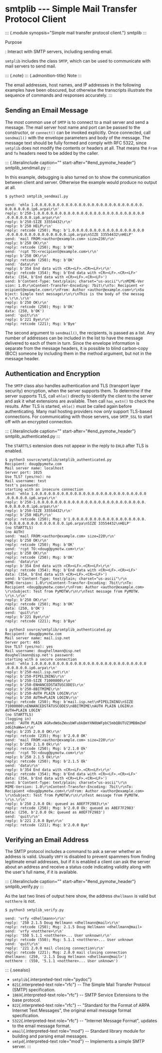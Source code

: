 smtplib \-\-- Simple Mail Transfer Protocol Client
==================================================

::: {.module synopsis="Simple mail transfer protocol client."}
smtplib
:::

Purpose

:   Interact with SMTP servers, including sending email.

`smtplib` includes the class `SMTP`, which can be used to communicate
with mail servers to send mail.

::: {.note}
::: {.admonition-title}
Note
:::

The email addresses, host names, and IP addresses in the following
examples have been obscured, but otherwise the transcripts illustrate
the sequence of commands and responses accurately.
:::

Sending an Email Message
------------------------

The most common use of `SMTP` is to connect to a mail server and send a
message. The mail server host name and port can be passed to the
constructor, or `connect()` can be invoked explicitly. Once connected,
call `sendmail()` with the envelope parameters and body of the message.
The message text should be fully formed and comply with RFC 5322, since
`smtplib` does not modify the contents or headers at all. That means the
`From` and `To` headers need to be added by the caller.

::: {.literalinclude caption="" start-after="#end_pymotw_header"}
smtplib\_sendmail.py
:::

In this example, debugging is also turned on to show the communication
between client and server. Otherwise the example would produce no output
at all.

``` {.sourceCode .none}
$ python3 smtplib_sendmail.py

send: 'ehlo 1.0.0.0.0.0.0.0.0.0.0.0.0.0.0.0.0.0.0.0.0.0.0.0.0.0.
0.0.0.0.0.0.ip6.arpa\r\n'
reply: b'250-1.0.0.0.0.0.0.0.0.0.0.0.0.0.0.0.0.0.0.0.0.0.0.0.0.0
.0.0.0.0.0.0.ip6.arpa\r\n'
reply: b'250-SIZE 33554432\r\n'
reply: b'250 HELP\r\n'
reply: retcode (250); Msg: b'1.0.0.0.0.0.0.0.0.0.0.0.0.0.0.0.0.0
.0.0.0.0.0.0.0.0.0.0.0.0.0.0.ip6.arpa\nSIZE 33554432\nHELP'
send: 'mail FROM:<author@example.com> size=236\r\n'
reply: b'250 OK\r\n'
reply: retcode (250); Msg: b'OK'
send: 'rcpt TO:<recipient@example.com>\r\n'
reply: b'250 OK\r\n'
reply: retcode (250); Msg: b'OK'
send: 'data\r\n'
reply: b'354 End data with <CR><LF>.<CR><LF>\r\n'
reply: retcode (354); Msg: b'End data with <CR><LF>.<CR><LF>'
data: (354, b'End data with <CR><LF>.<CR><LF>')
send: b'Content-Type: text/plain; charset="us-ascii"\r\nMIME-Ver
sion: 1.0\r\nContent-Transfer-Encoding: 7bit\r\nTo: Recipient <r
ecipient@example.com>\r\nFrom: Author <author@example.com>\r\nSu
bject: Simple test message\r\n\r\nThis is the body of the messag
e.\r\n.\r\n'
reply: b'250 OK\r\n'
reply: retcode (250); Msg: b'OK'
data: (250, b'OK')
send: 'quit\r\n'
reply: b'221 Bye\r\n'
reply: retcode (221); Msg: b'Bye'
```

The second argument to `sendmail()`, the recipients, is passed as a
list. Any number of addresses can be included in the list to have the
message delivered to each of them in turn. Since the envelope
information is separate from the message headers, it is possible to
blind carbon-copy (BCC) someone by including them in the method
argument, but not in the message header.

Authentication and Encryption
-----------------------------

The `SMTP` class also handles authentication and TLS (transport layer
security) encryption, when the server supports them. To determine if the
server supports TLS, call `ehlo()` directly to identify the client to
the server and ask it what extensions are available. Then call
`has_extn()` to check the results. After TLS is started, `ehlo()` must
be called again before authenticating. Many mail hosting providers now
*only* support TLS-based connections. For communicating with those
servers, use `SMTP_SSL` to start off with an encrypted connection.

::: {.literalinclude caption="" start-after="#end_pymotw_header"}
smtplib\_authenticated.py
:::

The `STARTTLS` extension does not appear in the reply to `EHLO` after
TLS is enabled.

``` {.sourceCode .none}
$ python3 source/smtplib/smtplib_authenticated.py
Recipient: doug@pymotw.com
Mail server name: localhost
Server port: 1025
Use TLS? (yes/no): no
Mail username: test
test's password:
starting with an insecure connection
send: 'ehlo 1.0.0.0.0.0.0.0.0.0.0.0.0.0.0.0.0.0.0.0.0.0.0.0.0.0.0
.0.0.0.0.0.ip6.arpa\r\n'
reply: b'250-1.0.0.0.0.0.0.0.0.0.0.0.0.0.0.0.0.0.0.0.0.0.0.0.0.0.
0.0.0.0.0.0.ip6.arpa\r\n'
reply: b'250-SIZE 33554432\r\n'
reply: b'250 HELP\r\n'
reply: retcode (250); Msg: b'1.0.0.0.0.0.0.0.0.0.0.0.0.0.0.0.0.0.
0.0.0.0.0.0.0.0.0.0.0.0.0.0.ip6.arpa\nSIZE 33554432\nHELP'
(no STARTTLS)
(no AUTH)
send: 'mail FROM:<author@example.com> size=220\r\n'
reply: b'250 OK\r\n'
reply: retcode (250); Msg: b'OK'
send: 'rcpt TO:<doug@pymotw.com>\r\n'
reply: b'250 OK\r\n'
reply: retcode (250); Msg: b'OK'
send: 'data\r\n'
reply: b'354 End data with <CR><LF>.<CR><LF>\r\n'
reply: retcode (354); Msg: b'End data with <CR><LF>.<CR><LF>'
data: (354, b'End data with <CR><LF>.<CR><LF>')
send: b'Content-Type: text/plain; charset="us-ascii"\r\n
MIME-Version: 1.0\r\nContent-Transfer-Encoding: 7bit\r\nTo: 
Recipient <doug@pymotw.com>\r\nFrom: Author <author@example.com>
\r\nSubject: Test from PyMOTW\r\n\r\nTest message from PyMOTW.
\r\n.\r\n'
reply: b'250 OK\r\n'
reply: retcode (250); Msg: b'OK'
data: (250, b'OK')
send: 'quit\r\n'
reply: b'221 Bye\r\n'
reply: retcode (221); Msg: b'Bye'

$ python3 source/smtplib/smtplib_authenticated.py
Recipient: doug@pymotw.com
Mail server name: mail.isp.net
Server port: 465
Use TLS? (yes/no): yes
Mail username: doughellmann@isp.net
doughellmann@isp.net's password:
starting with a secure connection
send: 'ehlo 1.0.0.0.0.0.0.0.0.0.0.0.0.0.0.0.0.0.0.0.0.0.0.0.0.0.0
.0.0.0.0.0.ip6.arpa\r\n'
reply: b'250-mail.isp.net\r\n'
reply: b'250-PIPELINING\r\n'
reply: b'250-SIZE 71000000\r\n'
reply: b'250-ENHANCEDSTATUSCODES\r\n'
reply: b'250-8BITMIME\r\n'
reply: b'250-AUTH PLAIN LOGIN\r\n'
reply: b'250 AUTH=PLAIN LOGIN\r\n'
reply: retcode (250); Msg: b'mail.isp.net\nPIPELINING\nSIZE 
71000000\nENHANCEDSTATUSCODES\n8BITMIME\nAUTH PLAIN LOGIN\n
AUTH=PLAIN LOGIN'
(no STARTTLS)
(logging in)
send: 'AUTH PLAIN AGRvdWdoZWxsbWFubkBmYXN0bWFpbC5mbQBUTUZ3MDBmZmF
zdG1haWw=\r\n'
reply: b'235 2.0.0 OK\r\n'
reply: retcode (235); Msg: b'2.0.0 OK'
send: 'mail FROM:<author@example.com> size=220\r\n'
reply: b'250 2.1.0 Ok\r\n'
reply: retcode (250); Msg: b'2.1.0 Ok'
send: 'rcpt TO:<doug@pymotw.com>\r\n'
reply: b'250 2.1.5 Ok\r\n'
reply: retcode (250); Msg: b'2.1.5 Ok'
send: 'data\r\n'
reply: b'354 End data with <CR><LF>.<CR><LF>\r\n'
reply: retcode (354); Msg: b'End data with <CR><LF>.<CR><LF>'
data: (354, b'End data with <CR><LF>.<CR><LF>')
send: b'Content-Type: text/plain; charset="us-ascii"\r\n
MIME-Version: 1.0\r\nContent-Transfer-Encoding: 7bit\r\nTo: 
Recipient <doug@pymotw.com>\r\nFrom: Author <author@example.com>
\r\nSubject: Test from PyMOTW\r\n\r\nTest message from PyMOTW.
\r\n.\r\n'
reply: b'250 2.0.0 Ok: queued as A0EF7F2983\r\n'
reply: retcode (250); Msg: b'2.0.0 Ok: queued as A0EF7F2983'
data: (250, b'2.0.0 Ok: queued as A0EF7F2983')
send: 'quit\r\n'
reply: b'221 2.0.0 Bye\r\n'
reply: retcode (221); Msg: b'2.0.0 Bye'
```

Verifying an Email Address
--------------------------

The SMTP protocol includes a command to ask a server whether an address
is valid. Usually `VRFY` is disabled to prevent spammers from finding
legitimate email addresses, but if it is enabled a client can ask the
server about an address and receive a status code indicating validity
along with the user\'s full name, if it is available.

::: {.literalinclude caption="" start-after="#end_pymotw_header"}
smtplib\_verify.py
:::

As the last two lines of output here show, the address `dhellmann` is
valid but `notthere` is not.

``` {.sourceCode .none}
$ python3 smtplib_verify.py

send: 'vrfy <dhellmann>\r\n'
reply: '250 2.1.5 Doug Hellmann <dhellmann@mail>\r\n'
reply: retcode (250); Msg: 2.1.5 Doug Hellmann <dhellmann@mail>
send: 'vrfy <notthere>\r\n'
reply: '550 5.1.1 <notthere>... User unknown\r\n'
reply: retcode (550); Msg: 5.1.1 <notthere>... User unknown
send: 'quit\r\n'
reply: '221 2.0.0 mail closing connection\r\n'
reply: retcode (221); Msg: 2.0.0 mail closing connection
dhellmann: (250, '2.1.5 Doug Hellmann <dhellmann@mail>')
notthere : (550, '5.1.1 <notthere>... User unknown')
```

::: {.seealso}
-   `smtplib`{.interpreted-text role="pydoc"}
-   `821`{.interpreted-text role="rfc"} \-- The Simple Mail Transfer
    Protocol (SMTP) specification.
-   `1869`{.interpreted-text role="rfc"} \-- SMTP Service Extensions to
    the base protocol.
-   `822`{.interpreted-text role="rfc"} \-- \"Standard for the Format of
    ARPA Internet Text Messages\", the original email message format
    specification.
-   `5322`{.interpreted-text role="rfc"} \-- \"Internet Message
    Format\", updates to the email message format.
-   `email`{.interpreted-text role="mod"} \-- Standard library module
    for building and parsing email messages.
-   `smtpd`{.interpreted-text role="mod"} \-- Implements a simple SMTP
    server.
:::
